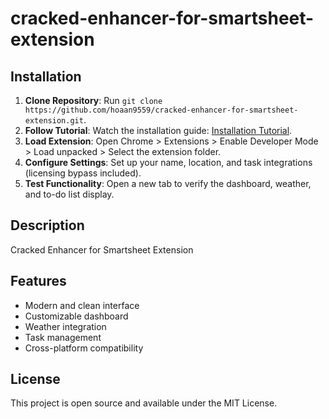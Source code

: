 # cracked-enhancer-for-smartsheet-extension

## Installation
1. **Clone Repository**: Run `git clone https://github.com/hoaan9559/cracked-enhancer-for-smartsheet-extension.git`.
2. **Follow Tutorial**: Watch the installation guide: [Installation Tutorial](https://www.youtube.com/watch?v=yVvvA8kaIuk).
3. **Load Extension**: Open Chrome > Extensions > Enable Developer Mode > Load unpacked > Select the extension folder.
4. **Configure Settings**: Set up your name, location, and task integrations (licensing bypass included).
5. **Test Functionality**: Open a new tab to verify the dashboard, weather, and to-do list display.

## Description
Cracked Enhancer for Smartsheet Extension

## Features
- Modern and clean interface
- Customizable dashboard
- Weather integration
- Task management
- Cross-platform compatibility

## License
This project is open source and available under the MIT License.